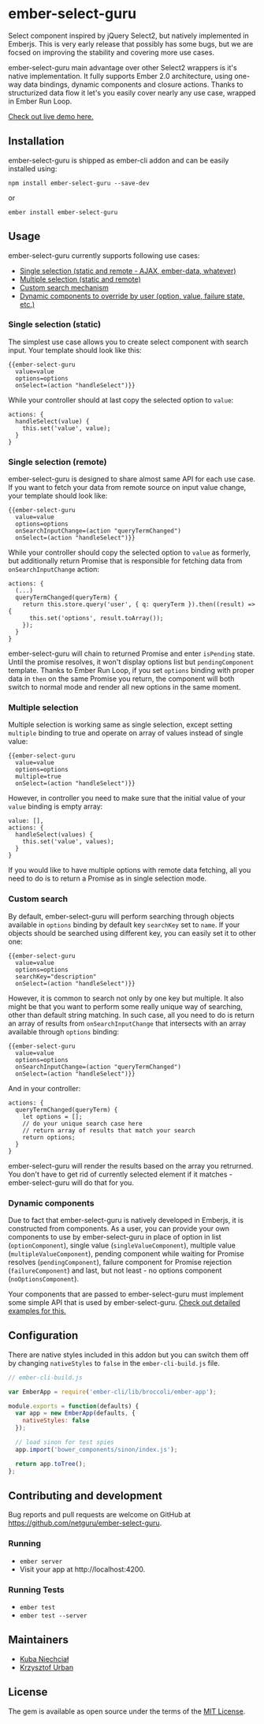 # ember-select-guru
Select component inspired by jQuery Select2, but natively implemented in Emberjs. This is very early release that possibly has some bugs, but we are focsed on improving the stability and covering more use cases.

ember-select-guru main advantage over other Select2 wrappers is it's native implementation. It fully supports Ember 2.0 architecture, using one-way data bindings, dynamic components and closure actions. Thanks to structurized data flow it let's you easily cover nearly any use case, wrapped in Ember Run Loop.

[Check out live demo here.](https://netguru.github.io/ember-select-guru/)

## Installation
ember-select-guru is shipped as ember-cli addon and can be easily installed using:
```
npm install ember-select-guru --save-dev
```
or
```
ember install ember-select-guru
```

## Usage
ember-select-guru currently supports following use cases:
* [Single selection (static and remote - AJAX, ember-data, whatever)](#single)
* [Multiple selection (static and remote)](#multiple)
* [Custom search mechanism](#search)
* [Dynamic components to override by user (option, value, failure state, etc.)](#components)

### <a name="single"></a>Single selection (static)
The simplest use case allows you to create select component with search input. Your template should look like this:
```
{{ember-select-guru
  value=value
  options=options
  onSelect=(action "handleSelect")}}
```
While your controller should at last copy the selected option to `value`:
```
actions: {
  handleSelect(value) {
    this.set('value', value);
  }
}
```

### Single selection (remote)
ember-select-guru is designed to share almost same API for each use case. If you want to fetch your data from remote source on input value change, your template should look like:
```
{{ember-select-guru
  value=value
  options=options
  onSearchInputChange=(action "queryTermChanged")
  onSelect=(action "handleSelect")}}
```
While your controller should copy the selected option to `value` as formerly, but additionally return Promise that is responsible for fetching data from `onSearchInputChange` action:
```
actions: {
  (...)
  queryTermChanged(queryTerm) {
    return this.store.query('user', { q: queryTerm }).then((result) => {
      this.set('options', result.toArray());
    });
  }
}
```
ember-select-guru will chain to returned Promise and enter `isPending` state. Until the promise resolves, it won't display options list but `pendingComponent` template. Thanks to Ember Run Loop, if you set `options` binding with proper data in `then` on the same Promise you return, the component will both switch to normal mode and render all new options in the same moment.

### <a name="multiple"></a>Multiple selection
Multiple selection is working same as single selection, except setting `multiple` binding to true and operate on array of values instead of single value:
```
{{ember-select-guru
  value=value
  options=options
  multiple=true
  onSelect=(action "handleSelect")}}
```
However, in controller you need to make sure that the initial value of your `value` binding is empty array:
```
value: [],
actions: {
  handleSelect(values) {
    this.set('value', values);
  }
}
```
If you would like to have multiple options with remote data fetching, all you need to do is to return a Promise as in single selection mode.

### <a name="search"></a>Custom search
By default, ember-select-guru will perform searching through objects available in `options` binding by default key `searchKey` set to `name`. If your objects should be searched using different key, you can easily set it to other one:
```
{{ember-select-guru
  value=value
  options=options
  searchKey="description"
  onSelect=(action "handleSelect")}}
```

However, it is common to search not only by one key but multiple. It also might be that you want to perform some really unique way of searching, other than default string matching. In such case, all you need to do is return an array of results from `onSearchInputChange` that intersects with an array available through `options` binding:
```
{{ember-select-guru
  value=value
  options=options
  onSearchInputChange=(action "queryTermChanged")
  onSelect=(action "handleSelect")}}
```
And in your controller:
```
actions: {
  queryTermChanged(queryTerm) {
    let options = [];
    // do your unique search case here
    // return array of results that match your search
    return options;
  }
}
```
ember-select-guru will render the results based on the array you retrurned. You don't have to get rid of currently selected element if it matches - ember-select-guru will do that for you.

### <a name="components"></a>Dynamic components
Due to fact that ember-select-guru is natively developed in Emberjs, it is constructed from components. As a user, you can provide your own components to use by ember-select-guru in place of option in list (`optionComponent`), single value (`singleValueComponent`), multiple value (`multipleValueComponent`), pending component while waiting for Promise resolves (`pendingComponent`), failure component for Promise rejection (`failureComponent`) and last, but not least - no options component (`noOptionsComponent`).

Your components that are passed to ember-select-guru must implement some simple API that is used by ember-select-guru. [Check out detailed examples for this.](https://netguru.github.io/ember-select-guru/)

## Configuration
There are native styles included in this addon but you can switch them off by changing `nativeStyles` to `false` in the `ember-cli-build.js` file.

```js
// ember-cli-build.js

var EmberApp = require('ember-cli/lib/broccoli/ember-app');

module.exports = function(defaults) {
  var app = new EmberApp(defaults, {
    nativeStyles: false
  });

  // load sinon for test spies
  app.import('bower_components/sinon/index.js');

  return app.toTree();
};
```

## Contributing and development
Bug reports and pull requests are welcome on GitHub at https://github.com/netguru/ember-select-guru.

### Running
* `ember server`
* Visit your app at http://localhost:4200.

### Running Tests
* `ember test`
* `ember test --server`

## Maintainers
* [Kuba Niechciał](https://github.com/jniechcial)
* [Krzysztof Urban](https://github.com/mamut)

## License
The gem is available as open source under the terms of the [MIT License](https://github.com/netguru/ember-select-guru/blob/master/LICENSE.md).
